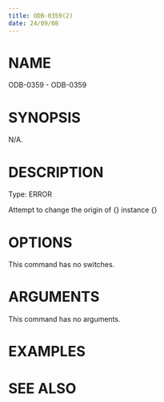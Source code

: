 ```yaml
---
title: ODB-0359(2)
date: 24/09/08
---
```


# NAME

ODB-0359 - ODB-0359

# SYNOPSIS

N/A.

# DESCRIPTION

Type: ERROR

Attempt to change the origin of {} instance {}

# OPTIONS

This command has no switches.

# ARGUMENTS

This command has no arguments.

# EXAMPLES

# SEE ALSO
